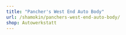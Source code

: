 ```yaml
---
title: "Pancher's West End Auto Body"
url: /shamokin/panchers-west-end-auto-body/
shop: Autowerkstatt
---
```

